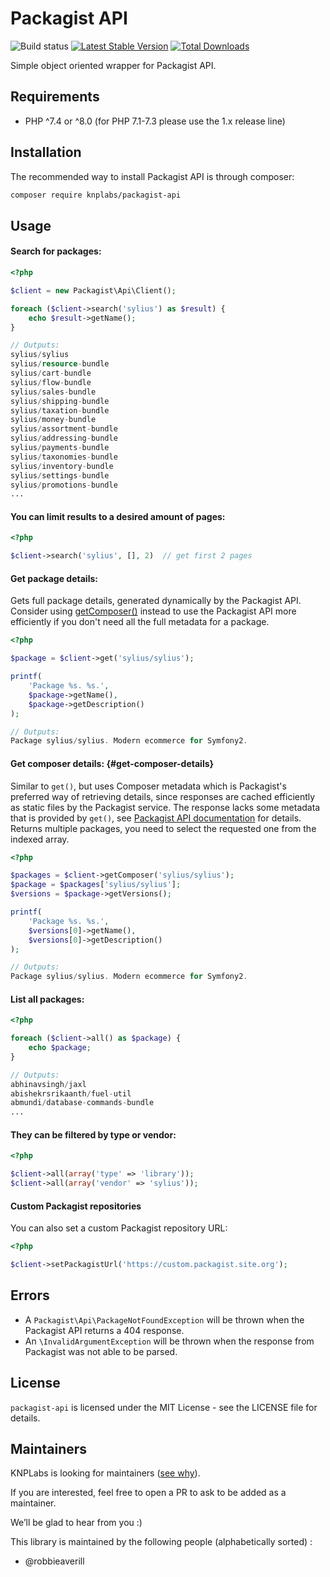 # Packagist API

![Build status](https://github.com/KnpLabs/packagist-api/actions/workflows/test.yml/badge.svg) [![Latest Stable Version](https://poser.pugx.org/KnpLabs/packagist-api/v/stable.png)](https://packagist.org/packages/KnpLabs/packagist-api) [![Total Downloads](https://poser.pugx.org/KnpLabs/packagist-api/downloads.png)](https://packagist.org/packages/KnpLabs/packagist-api)

Simple object oriented wrapper for Packagist API.

## Requirements

* PHP ^7.4 or ^8.0 (for PHP 7.1-7.3 please use the 1.x release line)

## Installation

The recommended way to install Packagist API is through composer:

```bash
composer require knplabs/packagist-api
```

## Usage

#### Search for packages:

```php
<?php

$client = new Packagist\Api\Client();

foreach ($client->search('sylius') as $result) {
    echo $result->getName();
}

// Outputs:
sylius/sylius
sylius/resource-bundle
sylius/cart-bundle
sylius/flow-bundle
sylius/sales-bundle
sylius/shipping-bundle
sylius/taxation-bundle
sylius/money-bundle
sylius/assortment-bundle
sylius/addressing-bundle
sylius/payments-bundle
sylius/taxonomies-bundle
sylius/inventory-bundle
sylius/settings-bundle
sylius/promotions-bundle
...
```

#### You can limit results to a desired amount of pages:

```php
<?php

$client->search('sylius', [], 2)  // get first 2 pages
```

#### Get package details:

Gets full package details, generated dynamically by the Packagist API.
Consider using [getComposer()](#get-composer-details)
instead to use the Packagist API more efficiently if you don't need all
the full metadata for a package.

```php
<?php

$package = $client->get('sylius/sylius');

printf(
    'Package %s. %s.',
    $package->getName(),
    $package->getDescription()
);

// Outputs:
Package sylius/sylius. Modern ecommerce for Symfony2.
```

#### Get composer details: {#get-composer-details}

Similar to `get()`, but uses Composer metadata which is Packagist's preferred
way of retrieving details, since responses are cached efficiently as static files
by the Packagist service. The response lacks some metadata that is provided
by `get()`, see [Packagist API documentation](https://packagist.org/apidoc)
for details. Returns multiple packages, you need to select the requested
one from the indexed array.

```php
<?php

$packages = $client->getComposer('sylius/sylius');
$package = $packages['sylius/sylius'];
$versions = $package->getVersions();

printf(
    'Package %s. %s.',
    $versions[0]->getName(),
    $versions[0]->getDescription()
);

// Outputs:
Package sylius/sylius. Modern ecommerce for Symfony2.
```

#### List all packages:

```php
<?php

foreach ($client->all() as $package) {
    echo $package;
}

// Outputs:
abhinavsingh/jaxl
abishekrsrikaanth/fuel-util
abmundi/database-commands-bundle
...
```

#### They can be filtered by type or vendor:

```php
<?php

$client->all(array('type' => 'library'));
$client->all(array('vendor' => 'sylius'));
```

#### Custom Packagist repositories

You can also set a custom Packagist repository URL:

```php
<?php

$client->setPackagistUrl('https://custom.packagist.site.org');
```

## Errors

* A `Packagist\Api\PackageNotFoundException` will be thrown when the Packagist API returns a 404 response.
* An `\InvalidArgumentException` will be thrown when the response from Packagist was not able to be parsed.

## License

`packagist-api` is licensed under the MIT License - see the LICENSE file for details.

## Maintainers

KNPLabs is looking for maintainers ([see why](https://knplabs.com/en/blog/news-for-our-foss-projects-maintenance)).

If you are interested, feel free to open a PR to ask to be added as a maintainer.

We’ll be glad to hear from you :)

This library is maintained by the following people (alphabetically sorted) :
- @robbieaverill

